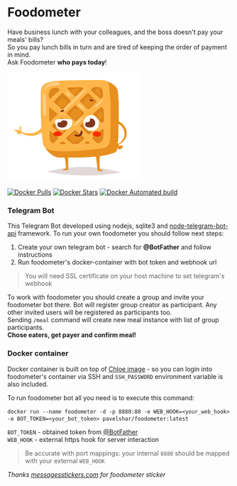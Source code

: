 # Foodometer
Have business lunch with your colleagues, and the boss doesn't pay your meals' bills?  
So you pay lunch bills in turn and are tired of keeping the order of payment in mind.  
Ask Foodometer **who pays today**!

![Foodometer](https://raw.githubusercontent.com/PavelShar/Foodometer/assets/foodometer_logo.png)

[![Docker Pulls](https://img.shields.io/docker/pulls/pavelshar/foodometer.svg?style=flat-square)][hub]
[![Docker Stars](https://img.shields.io/docker/stars/pavelshar/foodometer.svg?style=flat-square)][hub]
[![Docker Automated build](https://img.shields.io/docker/automated/pavelshar/foodometer.svg?style=flat-square)][hub]


### Telegram Bot
This Telegram Bot developed using nodejs, sqlite3 and [node-telegram-bot-api](https://github.com/yagop/node-telegram-bot-api) framework. 
To run your own foodometer you should follow next steps:  
1. Create your own telegram bot - search for **@BotFather** and follow instructions
2. Run foodometer's docker-container with bot token and webhook url

> You will need SSL certificate on your host machine to set telegram's webhook

To work with foodometer you should create a group and invite your foodometer bot there. Bot will register group creator as participant. Any other invited users will be registered as participants too.  
Sending `/meal` command will create new meal instance with list of group participants.  
**Chose eaters, get payer and confirm meal!**

### Docker container
Docker container is built on top of [Chloe image](https://github.com/PavelShar/Chloe) - so you can login into foodometer's container via SSH and `SSH_PASSWORD` environment variable is also included.

To run foodometer bot all you need is to execute this command:

```
docker run --name foodometer -d -p 8880:80 -e WEB_HOOK=<your_web_hook> -e BOT_TOKEN=<your_bot_token> pavelshar/foodometer:latest
```
`BOT_TOKEN` - obtained token from [@BotFather](https://telegram.me/BotFather)  
`WEB_HOOK` - external https hook for server interaction

> Be accurate with port mappings: your internal `8880` should be mapped with your external `WEB_HOOK` 

*Thanks [messagesstickers.com](http://messagesstickers.com/) for foodometer sticker*  

[hub]: https://hub.docker.com/r/pavelshar/foodometer/
